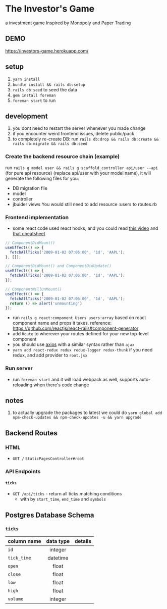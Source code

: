 # The Investor's Game

a investment game Inspired by Monopoly and Paper Trading

## DEMO

https://investors-game.herokuapp.com/

## setup

1. `yarn install`
2. `bundle install && rails db:setup`
3. `rails db:seed` to seed the data
4. `gem install foreman`
5. `foreman start` to run

## development

1. you dont need to restart the server whenever you made change
2. if you encounter weird frontend issues, delete public/pack
3. to completely re-create DB: run `rails db:drop && rails db:create && rails db:migrate && rails db:seed`

### Create the backend resource chain (example)

run `rails g model user && rails g scaffold_controller api/user --api` (for pure api resource) (replace api/user with your model name), it will generate the following files for you:

- DB migration file
- model
- controller
- jbuider views
  You would still need to add resource :users to routes.rb

### Frontend implementation

- some react code used react hooks, and you could read [this video](https://open.appacademy.io/learn/full-stack-online/react/react-hooks-demo) and [that cheatsheet](https://blog.engineering.publicissapient.fr/wp-content/uploads/2019/06/cheat-sheet-xebia.pdf)

```JavaScript
// ComponentDidMount()
useEffect(() => {
  fetchAllTicks('2009-01-02 07:06:00', '1d', 'AAPL');
}, []);

// ComponentDidMount() and ComponentDidUpdate()
useEffect(() => {
  fetchAllTicks('2009-01-02 07:06:00', '1d', 'AAPL');
});

// ComponentWillUnMount()
useEffect(() => {
  fetchAllTicks('2009-01-02 07:06:00', '1d', 'AAPL');
  return () => alert('unmounting')
});
```

- run `rails g react:component Users users:array` based on react component name and props it takes. reference: https://github.com/reactjs/react-rails#component-generator
- add `Route` to wherever your routes defined for your new top-level component
- you should use [axios](https://www.npmjs.com/package/axios#note-commonjs-usage) with a similar syntax rather than `ajax`
- `yarn add react-redux redux redux-logger redux-thunk` if you need redux, and add provider to `root.jsx`

### Run server

- run `foreman start` and it will load webpack as well, supports auto-reloading when there's code change

## notes

1. to actually upgrade the packages to latest we could do `yarn global add npm-check-updates && npm-check-updates -u && yarn upgrade`

## Backend Routes

### HTML

- `GET /` `StaticPagesController#root`

### API Endpoints

#### `ticks`

- `GET /api/ticks` - return all ticks matching conditions
  - with by `start_time`, `end_time` and `symbols`

## Postgres Database Schema

### `ticks`

| column name | data type | details |
| ----------- | :-------: | ------: |
| `id`        |  integer  |         |
| `tick_time` | datetime  |         |
| `open`      |   float   |         |
| `close`     |   float   |         |
| `low`       |   float   |         |
| `high`      |   float   |         |
| `volume`    |  integer  |         |
